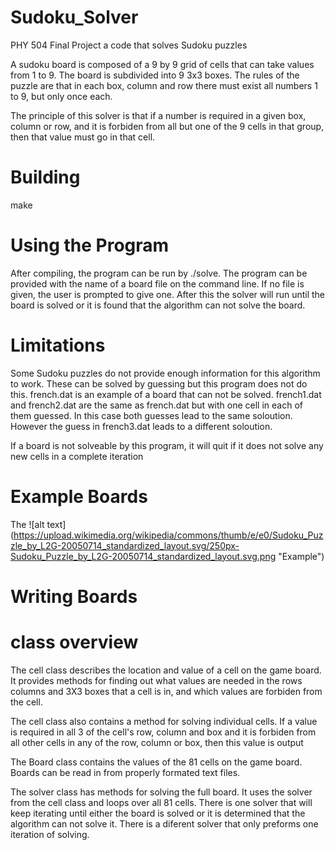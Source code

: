 # Sudoku_Solver
PHY 504 Final Project a code that solves Sudoku puzzles

A sudoku board is composed of a 9 by 9 grid of cells that can take values
from 1 to 9. The board is subdivided into 9 3x3 boxes. The rules of the 
puzzle are that in each box, column and row there must exist all numbers 
1 to 9, but only once each. 

The principle of this solver is that if a number is required in a given box,
column or row, and it is forbiden from all but one of the 9 cells in that group,
then that value must go in that cell.


# Building
make


# Using the Program
After compiling, the program can be run by ./solve. The program can be provided 
with the name of a board file on the command line. If no file is given, the user
is prompted to give one. After this the solver will run until the board is solved 
or it is found that the algorithm can not solve the board. 



# Limitations
Some Sudoku puzzles do not provide enough information for this algorithm to work.
These can be solved by guessing but this program does not do this.
french.dat is an example of a board that can not be solved. french1.dat and french2.dat
are the same as french.dat but with one cell in each of them guessed. In this case
both guesses lead to the same soloution. However the guess in french3.dat leads to
a different soloution.

If a board is not solveable by this program, it will quit if it does not solve any
new cells in a complete iteration


# Example Boards
The 
![alt text] (https://upload.wikimedia.org/wikipedia/commons/thumb/e/e0/Sudoku_Puzzle_by_L2G-20050714_standardized_layout.svg/250px-Sudoku_Puzzle_by_L2G-20050714_standardized_layout.svg.png "Example")
# Writing Boards

# class overview
The cell class describes the location and value of a cell on the game board.
It provides methods for finding out what values are needed in the rows columns
and 3X3 boxes that a cell is in, and which values are forbiden from the cell.

The cell class also contains a method for solving individual cells. If a value is
required in all 3 of the cell's row, column and box and it is forbiden from all 
other cells in any of the row, column or box, then this value is output 


The Board class contains the values of the 81 cells on the game board.
Boards can be read in from properly formated text files.


The solver class has methods for solving the full board. It uses the solver from
the cell class and loops over all 81 cells. There is one solver that will keep
iterating until either the board is solved or it is determined that the algorithm
can not solve it. There is a diferent solver that only preforms one iteration of
solving.


